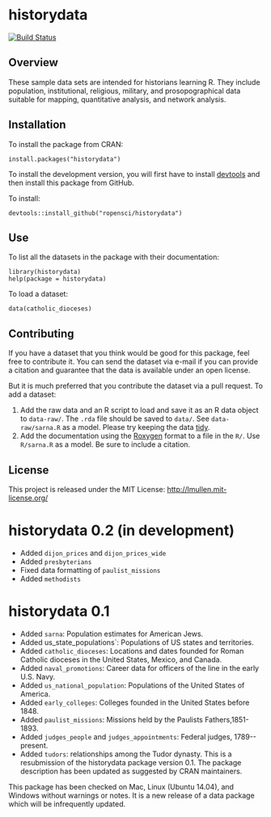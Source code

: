 
# historydata

[![Build Status](https://travis-ci.org/ropensci/historydata.svg)](https://travis-ci.org/ropensci/historydata)

## Overview

These sample data sets are intended for historians learning R. They
include population, institutional, religious, military, and
prosopographical data suitable for mapping, quantitative analysis, and
network analysis.

## Installation

To install the package from CRAN:

    install.packages("historydata")

To install the development version, you will first have to install
[devtools][] and then install this package from GitHub.

To install:

    devtools::install_github("ropensci/historydata")

## Use

To list all the datasets in the package with their documentation:

    library(historydata)
    help(package = historydata)

To load a dataset:

    data(catholic_dioceses)

## Contributing

If you have a dataset that you think would be good for this package,
feel free to contribute it. You can send the dataset via e-mail if you
can provide a citation and guarantee that the data is available under an
open license.

But it is much preferred that you contribute the dataset via a pull
request. To add a dataset:

1.  Add the raw data and an R script to load and save it as an R data
    object to `data-raw/`. The `.rda` file should be saved to `data/`.
    See `data-raw/sarna.R` as a model. Please try keeping the data
    [tidy][].
2.  Add the documentation using the [Roxygen][] format to a file in the
    `R/`. Use `R/sarna.R` as a model. Be sure to include a citation.

## License

This project is released under the MIT License:
<http://lmullen.mit-license.org/>

  [devtools]: https://github.com/hadley/devtools
  [tidy]: https://doi.org/10.18637/jss.v059.i10
  [Roxygen]: http://roxygen.org/
# historydata 0.2 (in development)

-   Added `dijon_prices` and `dijon_prices_wide`
-   Added `presbyterians`
-   Fixed data formatting of `paulist_missions`
-   Added `methodists`

# historydata 0.1

-   Added `sarna`: Population estimates for American Jews.
-   Added us\_state\_populations\`: Populations of US states and territories.
-   Added `catholic_dioceses`: Locations and dates founded for Roman Catholic dioceses in the United States, Mexico, and Canada.
-   Added `naval_promotions`: Career data for officers of the line in the early U.S. Navy.
-   Added `us_national_population`: Populations of the United States of America.
-   Added `early_colleges`: Colleges founded in the United States before 1848.
-   Added `paulist_missions`: Missions held by the Paulists Fathers,1851-1893.
-   Added `judges_people` and `judges_appointments`: Federal judges, 1789--present.
-   Added `tudors`: relationships among the Tudor dynasty.
This is a resubmission of the historydata package version 0.1. The package description has been updated as suggested by CRAN maintainers.

This package has been checked on Mac, Linux (Ubuntu 14.04), and Windows  without warnings or notes. It is a new release of a data package which  will be infrequently updated.  
